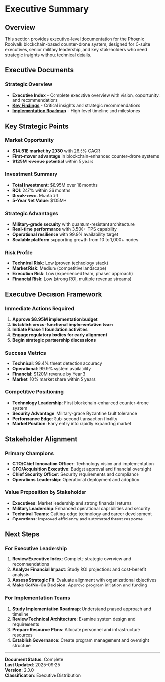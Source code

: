 # Executive Summary

## Overview

This section provides executive-level documentation for the Phoenix Rooivalk
blockchain-based counter-drone system, designed for C-suite executives, senior
military leadership, and key stakeholders who need strategic insights without
technical details.

## Executive Documents

### Strategic Overview

- **[Executive Index](./index.md)** - Complete executive overview with vision,
  opportunity, and recommendations
- **[Key Findings](./key-findings.md)** - Critical insights and strategic
  recommendations
- **[Implementation Roadmap](./implementation-roadmap.md)** - High-level
  timeline and milestones

## Key Strategic Points

### Market Opportunity

- **$14.51B market by 2030** with 26.5% CAGR
- **First-mover advantage** in blockchain-enhanced counter-drone systems
- **$125M revenue potential** within 5 years

### Investment Summary

- **Total Investment**: $8.95M over 18 months
- **ROI**: 247% within 36 months
- **Break-even**: Month 24
- **5-Year Net Value**: $105M+

### Strategic Advantages

- **Military-grade security** with quantum-resistant architecture
- **Real-time performance** with 3,500+ TPS capability
- **Operational resilience** with 99.9% availability target
- **Scalable platform** supporting growth from 10 to 1,000+ nodes

### Risk Profile

- **Technical Risk**: Low (proven technology stack)
- **Market Risk**: Medium (competitive landscape)
- **Execution Risk**: Low (experienced team, phased approach)
- **Financial Risk**: Low (strong ROI, multiple revenue streams)

## Executive Decision Framework

### Immediate Actions Required

1. **Approve $8.95M implementation budget**
2. **Establish cross-functional implementation team**
3. **Initiate Phase 1 foundation activities**
4. **Engage regulatory bodies for early alignment**
5. **Begin strategic partnership discussions**

### Success Metrics

- **Technical**: 99.4% threat detection accuracy
- **Operational**: 99.9% system availability
- **Financial**: $120M revenue by Year 3
- **Market**: 10% market share within 5 years

### Competitive Positioning

- **Technology Leadership**: First blockchain-enhanced counter-drone system
- **Security Advantage**: Military-grade Byzantine fault tolerance
- **Performance Edge**: Sub-second transaction finality
- **Market Position**: Early entry into rapidly expanding market

## Stakeholder Alignment

### Primary Champions

- **CTO/Chief Innovation Officer**: Technology vision and implementation
- **CFO/Acquisition Executive**: Budget approval and financial oversight
- **Chief Security Officer**: Security requirements and compliance
- **Operations Leadership**: Operational deployment and adoption

### Value Proposition by Stakeholder

- **Executives**: Market leadership and strong financial returns
- **Military Leadership**: Enhanced operational capabilities and security
- **Technical Teams**: Cutting-edge technology and career development
- **Operations**: Improved efficiency and automated threat response

## Next Steps

### For Executive Leadership

1. **Review Executive Index**: Complete strategic overview and recommendations
2. **Analyze Financial Impact**: Study ROI projections and cost-benefit analysis
3. **Assess Strategic Fit**: Evaluate alignment with organizational objectives
4. **Make Go/No-Go Decision**: Approve program initiation and funding

### For Implementation Teams

1. **Study Implementation Roadmap**: Understand phased approach and timeline
2. **Review Technical Architecture**: Examine system design and requirements
3. **Prepare Resource Plans**: Allocate personnel and infrastructure resources
4. **Establish Governance**: Create program management and oversight structure

---

**Document Status**: Complete  
**Last Updated**: 2025-09-25  
**Version**: 2.0.0  
**Classification**: Executive Distribution
